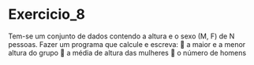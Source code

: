 # Exercicio_8
Tem-se um conjunto de dados contendo a altura e o sexo (M, F) de N pessoas. Fazer um programa que calcule e escreva:
 a maior e a menor altura do grupo
 a média de altura das mulheres
 o número de homens
